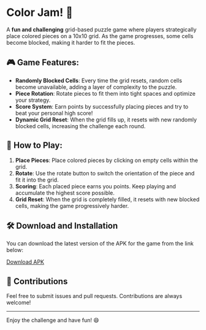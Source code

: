 # Color Jam! 🧩

A **fun and challenging** grid-based puzzle game where players strategically place colored pieces on a 10x10 grid. As the game progresses, some cells become blocked, making it harder to fit the pieces.

## 🎮 Game Features:
- **Randomly Blocked Cells**: Every time the grid resets, random cells become unavailable, adding a layer of complexity to the puzzle.
- **Piece Rotation**: Rotate pieces to fit them into tight spaces and optimize your strategy.
- **Score System**: Earn points by successfully placing pieces and try to beat your personal high score!
- **Dynamic Grid Reset**: When the grid fills up, it resets with new randomly blocked cells, increasing the challenge each round.

## 📜 How to Play:
1. **Place Pieces**: Place colored pieces by clicking on empty cells within the grid.
2. **Rotate**: Use the rotate button to switch the orientation of the piece and fit it into the grid.
3. **Scoring**: Each placed piece earns you points. Keep playing and accumulate the highest score possible.
4. **Grid Reset**: When the grid is completely filled, it resets with new blocked cells, making the game progressively harder.

## 🛠 Download and Installation

You can download the latest version of the APK for the game from the link below:

[Download APK](https://github.com/Awe0/Color-Jam/blob/main/Releases/0.8.4-stable/ColorJam!.apk)


## 🤝 Contributions

Feel free to submit issues and pull requests. Contributions are always welcome!

---

Enjoy the challenge and have fun! 😄
